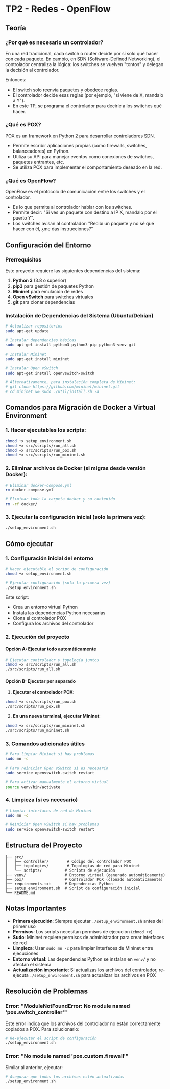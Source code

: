 # TP2 - Redes - OpenFlow

## Teoría

### ¿Por qué es necesario un controlador?

En una red tradicional, cada switch o router decide por sí solo qué hacer con cada paquete. En cambio, en SDN (Software-Defined Networking), el controlador centraliza la lógica: los switches se vuelven "tontos" y delegan la decisión al controlador.

Entonces:
- El switch solo reenvía paquetes y obedece reglas.
- El controlador decide esas reglas (por ejemplo, "si viene de X, mandalo a Y").
- En este TP, se programa el controlador para decirle a los switches qué hacer.

### ¿Qué es POX?

POX es un framework en Python 2 para desarrollar controladores SDN.

- Permite escribir aplicaciones propias (como firewalls, switches, balanceadores) en Python.
- Utiliza su API para manejar eventos como conexiones de switches, paquetes entrantes, etc.
- Se utiliza POX para implementar el comportamiento deseado en la red.

### ¿Qué es OpenFlow?

OpenFlow es el protocolo de comunicación entre los switches y el controlador.

- Es lo que permite al controlador hablar con los switches.
- Permite decir: "Si ves un paquete con destino a IP X, mandalo por el puerto Y".
- Los switches avisan al controlador: "Recibí un paquete y no sé qué hacer con él, ¿me das instrucciones?"

## Configuración del Entorno

### Prerrequisitos

Este proyecto requiere las siguientes dependencias del sistema:

1. **Python 3** (3.8 o superior)
2. **pip3** para gestión de paquetes Python
3. **Mininet** para emulación de redes
4. **Open vSwitch** para switches virtuales
5. **git** para clonar dependencias

### Instalación de Dependencias del Sistema (Ubuntu/Debian)

```bash
# Actualizar repositorios
sudo apt-get update

# Instalar dependencias básicas
sudo apt-get install python3 python3-pip python3-venv git

# Instalar Mininet
sudo apt-get install mininet

# Instalar Open vSwitch
sudo apt-get install openvswitch-switch

# Alternativamente, para instalación completa de Mininet:
# git clone https://github.com/mininet/mininet.git
# cd mininet && sudo ./util/install.sh -a
```

## Comandos para Migración de Docker a Virtual Environment

### 1. Hacer ejecutables los scripts:
```bash
chmod +x setup_environment.sh
chmod +x src/scripts/run_all.sh
chmod +x src/scripts/run_pox.sh
chmod +x src/scripts/run_mininet.sh
```

### 2. Eliminar archivos de Docker (si migras desde versión Docker):
```bash
# Eliminar docker-compose.yml
rm docker-compose.yml

# Eliminar toda la carpeta docker y su contenido
rm -rf docker/
```

### 3. Ejecutar la configuración inicial (solo la primera vez):
```bash
./setup_environment.sh
```

## Cómo ejecutar

### 1. Configuración inicial del entorno

```bash
# Hacer ejecutable el script de configuración
chmod +x setup_environment.sh

# Ejecutar configuración (solo la primera vez)
./setup_environment.sh
```

Este script:
- Crea un entorno virtual Python
- Instala las dependencias Python necesarias
- Clona el controlador POX
- Configura los archivos del controlador

### 2. Ejecución del proyecto

#### Opción A: Ejecutar todo automáticamente
```bash
# Ejecutar controlador y topología juntos
chmod +x src/scripts/run_all.sh
./src/scripts/run_all.sh
```

#### Opción B: Ejecutar por separado

1. **Ejecutar el controlador POX**:
```bash
chmod +x src/scripts/run_pox.sh
./src/scripts/run_pox.sh
```

2. **En una nueva terminal, ejecutar Mininet**:
```bash
chmod +x src/scripts/run_mininet.sh
./src/scripts/run_mininet.sh
```

### 3. Comandos adicionales útiles

```bash
# Para limpiar Mininet si hay problemas
sudo mn -c

# Para reiniciar Open vSwitch si es necesario
sudo service openvswitch-switch restart

# Para activar manualmente el entorno virtual
source venv/bin/activate
```

### 4. Limpieza (si es necesario)

```bash
# Limpiar interfaces de red de Mininet
sudo mn -c

# Reiniciar Open vSwitch si hay problemas
sudo service openvswitch-switch restart
```

## Estructura del Proyecto

```
├── src/
│   ├── controller/        # Código del controlador POX
│   ├── topologies/        # Topologías de red para Mininet  
│   └── scripts/          # Scripts de ejecución
├── venv/                 # Entorno virtual (generado automáticamente)
├── pox/                  # Controlador POX (clonado automáticamente)
├── requirements.txt      # Dependencias Python
├── setup_environment.sh  # Script de configuración inicial
└── README.md
```

## Notas Importantes

- **Primera ejecución**: Siempre ejecutar `./setup_environment.sh` antes del primer uso
- **Permisos**: Los scripts necesitan permisos de ejecución (`chmod +x`)
- **Sudo**: Mininet requiere permisos de administrador para crear interfaces de red
- **Limpieza**: Usar `sudo mn -c` para limpiar interfaces de Mininet entre ejecuciones
- **Entorno virtual**: Las dependencias Python se instalan en `venv/` y no afectan el sistema
- **Actualización importante**: Si actualizas los archivos del controlador, re-ejecuta `./setup_environment.sh` para actualizar los archivos en POX

## Resolución de Problemas

### Error: "ModuleNotFoundError: No module named 'pox.switch_controller'"

Este error indica que los archivos del controlador no están correctamente copiados a POX. Para solucionarlo:

```bash
# Re-ejecutar el script de configuración
./setup_environment.sh
```

### Error: "No module named 'pox.custom.firewall'"

Similar al anterior, ejecutar:

```bash
# Asegurar que todos los archivos estén actualizados
./setup_environment.sh
```



